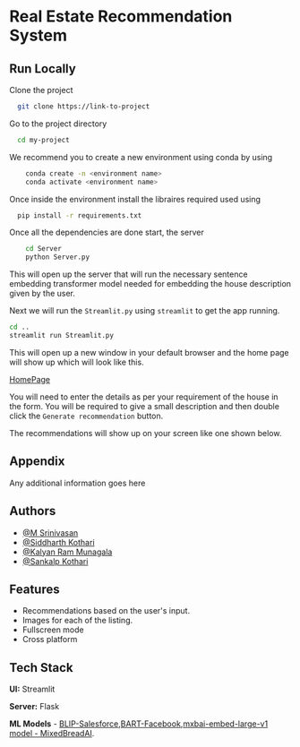 
# Real Estate Recommendation System



## Run Locally

Clone the project

```bash
  git clone https://link-to-project
```

Go to the project directory

```bash
  cd my-project
```
We recommend you to create a new environment using conda by using
```bash
    conda create -n <environment name>
    conda activate <environment name>
```
Once inside the environment install the libraires required used using

```bash
  pip install -r requirements.txt
```
Once all the dependencies are done start, the server
```bash
    cd Server
    python Server.py
```
This will open up the server that will run the necessary sentence embedding transformer model needed for embedding the house description given by the user.

Next we will run the ``Streamlit.py`` using ``streamlit`` to get the 
app running.
```bash
cd ..
streamlit run Streamlit.py
```
This will open up a new window in your default browser and the home page will show up which will look like this.

[HomePage]()


You will need to enter the details as per your requirement of the house in the form. You will be required to give a small description and then double click the ``Generate recommendation`` button.

The recommendations will show up on your screen like one shown below.

## Appendix

Any additional information goes here


## Authors

- [@M Srinivasan](https://github.com/Srini2404)
- [@Siddharth Kothari](https://github.com/siddharth-kothari9403)
- [@Kalyan Ram Munagala](https://github.com/KalyanRam1234)
- [@Sankalp Kothari](https://github.com/SankalpKothari0904)


## Features

- Recommendations based on the user's input.
- Images for each of the listing.
- Fullscreen mode
- Cross platform


## Tech Stack

**UI:** Streamlit

**Server:** Flask


**ML Models** - [BLIP-Salesforce](https://arxiv.org/pdf/2201.12086),[BART-Facebook](https://arxiv.org/pdf/1910.13461),[mxbai-embed-large-v1 model - MixedBreadAI](https://huggingface.co/mixedbread-ai/mxbai-embed-large-v1).


<!--## Badges-->

<!--Add badges from somewhere like: [shields.io](https://shields.io/)-->

<!--[![MIT License](https://img.shields.io/badge/License-MIT-green.svg)](https://choosealicense.com/licenses/mit/)-->
<!--[![GPLv3 License](https://img.shields.io/badge/License-GPL%20v3-yellow.svg)](https://opensource.org/licenses/)-->
<!--[![AGPL License](https://img.shields.io/badge/license-AGPL-blue.svg)](http://www.gnu.org/licenses/agpl-3.0)-->




